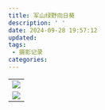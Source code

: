```yaml
---
title: 军山绿野向日葵
description: ' '
date: 2024-09-28 19:57:12
updated:
tags:
 - 摄影记录
categories:
---
```

<table>
   <tr>
        <td ><center><img src="https://pub-fc357e9fb3f444e694b227ed64be66b9.r2.dev/sunflower/DSC_0189.JPG" ></center></td>
    </tr>
    <tr>
        <td ><center><img src="https://pub-fc357e9fb3f444e694b227ed64be66b9.r2.dev/sunflower/DSC_0175.JPG" ></center></td>
   </tr>
</table>
